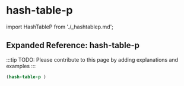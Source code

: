 # hash-table-p

import HashTableP from './_hashtablep.md';

<HashTableP />

## Expanded Reference: hash-table-p

:::tip
TODO: Please contribute to this page by adding explanations and examples
:::

```lisp
(hash-table-p )
```
